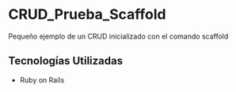 # CRUD_Prueba_Scaffold
Pequeño ejemplo de un CRUD inicializado con el comando scaffold

## Tecnologías Utilizadas
* Ruby on Rails

